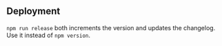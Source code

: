 ## Deployment

`npm run release` both increments the version and updates the changelog. Use it instead of `npm version`.
